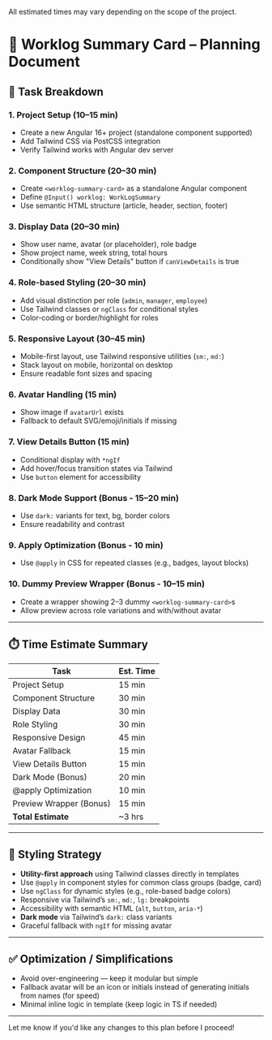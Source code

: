 All estimated times may vary depending on the scope of the project.

# 📌 Worklog Summary Card – Planning Document

## 🧱 Task Breakdown

### 1. Project Setup (10–15 min)
- Create a new Angular 16+ project (standalone component supported)
- Add Tailwind CSS via PostCSS integration
- Verify Tailwind works with Angular dev server

### 2. Component Structure (20–30 min)
- Create `<worklog-summary-card>` as a standalone Angular component
- Define `@Input() worklog: WorkLogSummary`
- Use semantic HTML structure (article, header, section, footer)

### 3. Display Data (20–30 min)
- Show user name, avatar (or placeholder), role badge
- Show project name, week string, total hours
- Conditionally show "View Details" button if `canViewDetails` is true

### 4. Role-based Styling (20–30 min)
- Add visual distinction per role (`admin`, `manager`, `employee`)
- Use Tailwind classes or `ngClass` for conditional styles
- Color-coding or border/highlight for roles

### 5. Responsive Layout (30–45 min)
- Mobile-first layout, use Tailwind responsive utilities (`sm:`, `md:`)
- Stack layout on mobile, horizontal on desktop
- Ensure readable font sizes and spacing

### 6. Avatar Handling (15 min)
- Show image if `avatarUrl` exists
- Fallback to default SVG/emoji/initials if missing

### 7. View Details Button (15 min)
- Conditional display with `*ngIf`
- Add hover/focus transition states via Tailwind
- Use `button` element for accessibility

### 8. Dark Mode Support (Bonus - 15–20 min)
- Use `dark:` variants for text, bg, border colors
- Ensure readability and contrast

### 9. Apply Optimization (Bonus - 10 min)
- Use `@apply` in CSS for repeated classes (e.g., badges, layout blocks)

### 10. Dummy Preview Wrapper (Bonus - 10–15 min)
- Create a wrapper showing 2–3 dummy `<worklog-summary-card>`s
- Allow preview across role variations and with/without avatar

---

## ⏱️ Time Estimate Summary

| Task                      | Est. Time |
|---------------------------|-----------|
| Project Setup             | 15 min    |
| Component Structure       | 30 min    |
| Display Data              | 30 min    |
| Role Styling              | 30 min    |
| Responsive Design         | 45 min    |
| Avatar Fallback           | 15 min    |
| View Details Button       | 15 min    |
| Dark Mode (Bonus)         | 20 min    |
| @apply Optimization       | 10 min    |
| Preview Wrapper (Bonus)   | 15 min    |
| **Total Estimate**        | ~3 hrs    |

---

## 🎨 Styling Strategy

- **Utility-first approach** using Tailwind classes directly in templates
- Use `@apply` in component styles for common class groups (badge, card)
- Use `ngClass` for dynamic styles (e.g., role-based badge colors)
- Responsive via Tailwind’s `sm:`, `md:`, `lg:` breakpoints
- Accessibility with semantic HTML (`alt`, `button`, `aria-*`)
- **Dark mode** via Tailwind’s `dark:` class variants
- Graceful fallback with `ngIf` for missing avatar

---

## ✅ Optimization / Simplifications

- Avoid over-engineering — keep it modular but simple
- Fallback avatar will be an icon or initials instead of generating initials from names (for speed)
- Minimal inline logic in template (keep logic in TS if needed)

---

Let me know if you'd like any changes to this plan before I proceed!

